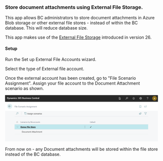 ### Store document attachments using External File Storage.

This app allows BC administrators to store document attachments in Azure Blob storage or other external file stores - instead of within the BC database. This will reduce database size.

This app makes use of the [External File Storage](https://learn.microsoft.com/en-us/dynamics365/release-plan/2025wave1/smb/dynamics365-business-central/manage-external-files-more-easily-through-unified-api-external-file-storage-module) introduced in version 26. 

#### Setup
Run the Set up External File Accounts wizard. 

Select the type of External file account. 

Once the external account has been created, go to "File Scenario Assignment". Assign your file account to the Document Attachment scenario as shown. 

<img src="https://github.com/jamescs50/BC-ExternalDocumentAttachments/blob/Initial/res/readme/FileScenaro.png">

From now on - any Document attachments will be stored within the file store instead of the BC database. 
